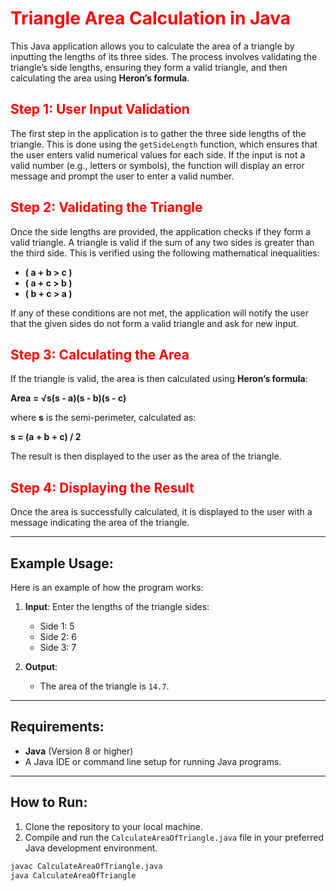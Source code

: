 # <span style="color:red">Triangle Area Calculation in Java</span>

This Java application allows you to calculate the area of a triangle by inputting the lengths of its three sides. The process involves validating the triangle’s side lengths, ensuring they form a valid triangle, and then calculating the area using **Heron’s formula**.

## <span style="color:red">Step 1: User Input Validation</span>

The first step in the application is to gather the three side lengths of the triangle. This is done using the `getSideLength` function, which ensures that the user enters valid numerical values for each side. If the input is not a valid number (e.g., letters or symbols), the function will display an error message and prompt the user to enter a valid number.

## <span style="color:red">Step 2: Validating the Triangle</span>

Once the side lengths are provided, the application checks if they form a valid triangle. A triangle is valid if the sum of any two sides is greater than the third side. This is verified using the following mathematical inequalities:

- **\( a + b > c \)**
- **\( a + c > b \)**
- **\( b + c > a \)**

If any of these conditions are not met, the application will notify the user that the given sides do not form a valid triangle and ask for new input.

## <span style="color:red">Step 3: Calculating the Area</span>

If the triangle is valid, the area is then calculated using **Heron’s formula**:

**Area = √s(s - a)(s - b)(s - c)**

where **s** is the semi-perimeter, calculated as:

**s = (a + b + c) / 2**

The result is then displayed to the user as the area of the triangle.

## <span style="color:red">Step 4: Displaying the Result</span>

Once the area is successfully calculated, it is displayed to the user with a message indicating the area of the triangle.

---

## Example Usage:

Here is an example of how the program works:

1. **Input**: Enter the lengths of the triangle sides:
    - Side 1: 5
    - Side 2: 6
    - Side 3: 7

2. **Output**:
    - The area of the triangle is `14.7`.

---

## Requirements:

- **Java** (Version 8 or higher)
- A Java IDE or command line setup for running Java programs.

---

## How to Run:

1. Clone the repository to your local machine.
2. Compile and run the `CalculateAreaOfTriangle.java` file in your preferred Java development environment.

```bash
javac CalculateAreaOfTriangle.java
java CalculateAreaOfTriangle
